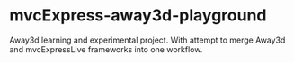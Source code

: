 mvcExpress-away3d-playground
============================

Away3d learning and experimental project. With attempt to merge Away3d and mvcExpressLive frameworks into one workflow.